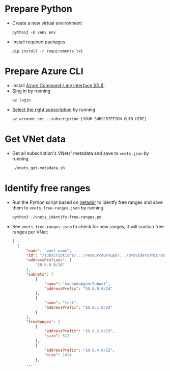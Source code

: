 # Prepare Python
- Create a new virtual environment
  ```
  python3 -m venv env
  ```

- Install required packages
  ```
  pip install -r requirements.txt
  ```

# Prepare Azure CLI
- Install [Azure Command-Line Interface (CLI)](https://learn.microsoft.com/en-us/cli/azure/).
- [Sing in](https://learn.microsoft.com/en-us/cli/azure/authenticate-azure-cli-interactively) by running
  ```
  az login
  ```
- [Select the right subscription](https://learn.microsoft.com/en-us/cli/azure/account?view=azure-cli-latest#az-account-set) by running
  ```
  az account set --subscription [YOUR SUBSCRIPTION GUID HERE]
  ```

# Get VNet data
- Get all subscription's VNets' metadata and save to `vnets.json` by running
  ```
  ./vnets_get-metadata.sh
  ```

# Identify free ranges
- Run the Python script based on [netaddr](https://netaddr.readthedocs.io/en/latest/index.html) to identfy free ranges and save them to `vnets_free-ranges.json` by running
  ```
  python3 ./vnets_identify-free-ranges.py
  ```
- See `vnets_free-ranges.json` to check for new ranges, it will contain free ranges per VNet:
  ```json
  [
    {
        "name": "vnet-name",
        "id": "/subscriptions/.../resourceGroups/.../providers/Microsoft.Network/virtualNetworks/vnet-name",
        "addressPrefixes": [
            "10.0.0.0/16"
        ],
        "subnets": [
            {
                "name": "vmssAdoAgentSubnet",
                "addressPrefix": "10.0.0.0/24"
            },
            {
                "name": "test",
                "addressPrefix": "10.0.1.0/24"
            }
        ],
        "freeRanges": [
            {
                "addressPrefix": "10.0.2.0/23",
                "size": 512
            },
            {
                "addressPrefix": "10.0.4.0/22",
                "size": 1024
            },
        ...
  ```